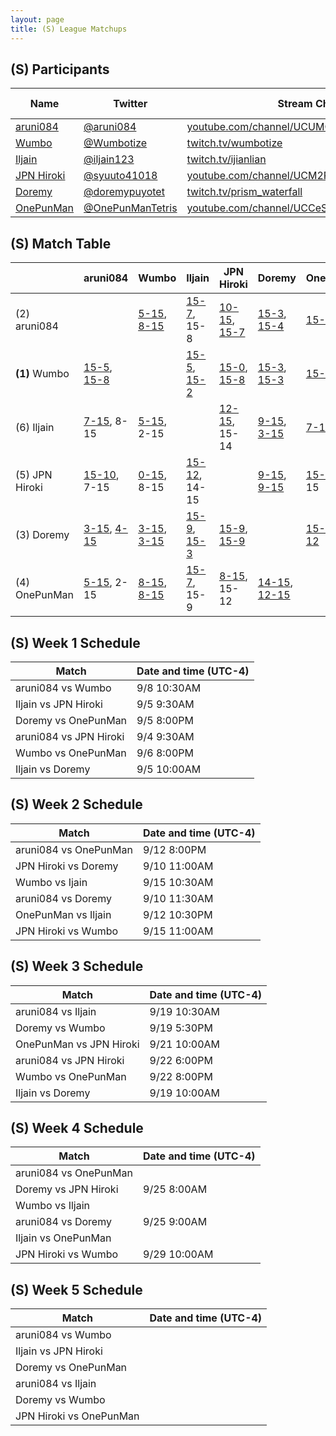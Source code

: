 ```yaml
---
layout: page
title: (S) League Matchups
---
```


## (S) Participants ##

<table>
  <thead>
    <tr>
      <th>Name</th>
      <th>Twitter</th>
      <th>Stream Channel</th>
	  <th>Sprint Time</th>
	  <th>Rating</th>
    </tr>
  </thead>
  <tbody>
    <tr>
      <td><a href="https://steamcommunity.com/profiles/76561198293462529/">aruni084</a></td>
      <td><a href="https://twitter.com/aruni084">@aruni084</a></td>
      <td><a href="https://www.youtube.com/channel/UCUMQUo-IkhoBvL2_QIayHLQ">youtube.com/channel/UCUMQUo-IkhoBvL2_QIayHLQ</a></td>
      <td>37</td>
      <td>15000</td>
    </tr>
    <tr>
      <td><a href="https://steamcommunity.com/profiles/76561198265058335/">Wumbo</a></td>
      <td><a href="https://twitter.com/Wumbotize">@Wumbotize</a></td>
      <td><a href="https://www.twitch.tv/wumbotize">twitch.tv/wumbotize</a></td>
      <td>38</td>
      <td>50000</td>
    </tr>
    <tr>
      <td><a href="https://steamcommunity.com/profiles/76561198370403800/">Iljain</a></td>
      <td><a href="https://twitter.com/iljain123">@iljain123</a></td>
      <td><a href="https://www.twitch.tv/ijianlian">twitch.tv/ijianlian</a></td>
      <td>46</td>
      <td>18000</td>
    </tr>
    <tr>
      <td><a href="https://steamcommunity.com/profiles/76561198812292527/">JPN Hiroki</a></td>
      <td><a href="https://twitter.com/syuuto41018">@syuuto41018</a></td>
      <td><a href="https://www.youtube.com/channel/UCM2REfYwxv3yaKhc4aMbEyg">youtube.com/channel/UCM2REfYwxv3yaKhc4aMbEyg</a></td>
      <td>-</td>
      <td>-</td>
    </tr>
    <tr>
      <td><a href="https://steamcommunity.com/id/doorenemy/">Doremy</a></td>
      <td><a href="https://twitter.com/doremypuyotet">@doremypuyotet</a></td>
      <td><a href="https://www.twitch.tv/prism_waterfall">twitch.tv/prism_waterfall</a></td>
      <td>38.96</td>
      <td>23383</td>
    </tr>
    <tr>
      <td><a href="https://steamcommunity.com/id/allspecifiedurlsarealreadyinuse">OnePunMan</a></td>
      <td><a href="https://twitter.com/OnePunManTetris">@OnePunManTetris</a></td>
      <td><a href="https://www.youtube.com/channel/UCCeSjd7DLJJKxJXf4vEzdzA">youtube.com/channel/UCCeSjd7DLJJKxJXf4vEzdzA</a></td>
      <td>45.9</td>
      <td>11000</td>
    </tr>
  </tbody>
</table>

## (S) Match Table ##

<table>
  <thead>
    <tr>
      <th> </th>
      <th>aruni084</th>
      <th>Wumbo</th>
      <th>Iljain</th>
      <th>JPN Hiroki</th>
      <th>Doremy</th>
      <th>OnePunMan</th>
      <th>W-L</th>
      <th>Pt. Diff</th>
    </tr>
  </thead>
  <tbody>
    <tr>
      <td>(2) aruni084</td>
      <td> </td> <!--aruni084-->
      <td><a href="https://www.youtube.com/watch?v=qKYK9_kb6WY">5-15</a>, <a href="https://www.youtube.com/watch?v=-RYIDJNResk">8-15</a></td> <!--Wumbo-->
      <td><a href="https://www.youtube.com/watch?v=rjMFhbLlwKY">15-7</a>, 15-8</td> <!--Iljain-->
      <td><a href="https://www.youtube.com/watch?v=iydY_hdv6ew">10-15</a>, <a href="https://www.youtube.com/watch?v=MK3XloEnAlc">15-7</a></td> <!--JPN Hiroki-->
      <td><a href="https://www.youtube.com/watch?v=z7lDjx8Fq88">15-3</a>, <a href="https://www.youtube.com/watch?v=os0GPa-3NlE">15-4</a></td> <!--Doremy-->
      <td><a href="https://www.youtube.com/watch?v=Iz5ABh_rU8A">15-5, 15-2</a></td> <!--OnePunMan-->
      <td>7-3</td>
      <td>+47</td>
    </tr>
    <tr>
      <td><b>(1)</b> Wumbo</td>
      <td><a href="https://www.youtube.com/watch?v=qotFvwWxxVA">15-5</a>, <a href="https://www.youtube.com/watch?v=-RYIDJNResk">15-8</a></td> <!--aruni084-->
      <td> </td> <!--Wumbo-->
      <td><a href="https://www.youtube.com/watch?v=HtIIanuMH2M">15-5</a>, <a href="https://youtu.be/KRdLzQH6q5c">15-2</a></td> <!--Iljain-->
      <td><a href="https://www.youtube.com/watch?v=FE_h4XKuET8">15-0</a>, <a href="https://www.youtube.com/watch?v=4WFHNMHE3Wo">15-8</a></td> <!--JPN Hiroki-->
      <td><a href="https://youtu.be/CtYvv8lD_rE">15-3</a>, <a href="https://www.youtube.com/watch?v=iVs_TOrwCH4">15-3</a></td> <!--Doremy-->
      <td><a href="https://www.youtube.com/watch?v=1Y2pgxU9J_o">15-8</a>, <a href="https://www.youtube.com/watch?v=-FXJ0-QZ4Us">15-8</a></td> <!--OnePunMan-->
      <td>10-0</td>
      <td>+101</td>
    </tr>
    <tr>
      <td>(6) Iljain</td>
      <td><a href="https://www.youtube.com/watch?v=rjMFhbLlwKY">7-15</a>, 8-15</td> <!--aruni084-->
      <td><a href="https://www.youtube.com/watch?v=HtIIanuMH2M">5-15</a>, 2-15</td> <!--Wumbo-->
      <td> </td> <!--Iljain-->
      <td><a href="https://www.youtube.com/watch?v=dbaLugnvI_o">12-15</a>, 15-14</td> <!--JPN Hiroki-->
      <td><a href="https://www.twitch.tv/videos/306206040">9-15</a>, <a href="https://www.twitch.tv/videos/312042509">3-15</a></td> <!--Doremy-->
      <td><a href="https://www.youtube.com/watch?v=FdJ__p1ySBs">7-15</a>, 9-15</td> <!--OnePunMan-->
      <td>1-9</td>
      <td>-72</td>
    </tr>
    <tr>
      <td>(5) JPN Hiroki</td>
      <td><a href="https://www.youtube.com/watch?v=8GlOelO5wN4">15-10</a>, 7-15</td> <!--aruni084-->
      <td><a href="https://www.youtube.com/watch?v=51MElDqw05o">0-15</a>, 8-15</td> <!--Wumbo-->
      <td><a href="https://www.youtube.com/watch?v=dbaLugnvI_o">15-12</a>, 14-15</td> <!--Iljain-->
      <td> </td> <!--JPN Hiroki-->
      <td><a href="https://www.youtube.com/watch?v=KD-vkt7uQIE">9-15</a>, <a href="https://youtu.be/Cfzy_tZi12I">9-15</a></td> <!--Doremy-->
      <td><a href="https://youtu.be/9u4ME1_KivQ">15-8</a>, 12-15</td> <!--OnePunMan-->
      <td>3-7</td>
      <td>-39</td>
    </tr>
    <tr>
      <td>(3) Doremy</td>
      <td><a href="https://www.youtube.com/watch?v=z7lDjx8Fq88">3-15</a>, <a href="https://www.twitch.tv/videos/314526661">4-15</a></td> <!--aruni084-->
      <td><a href="https://www.twitch.tv/videos/312201703">3-15</a>, <a href="https://www.youtube.com/watch?v=iVs_TOrwCH4">3-15</a></td> <!--Wumbo-->
      <td><a href="https://www.twitch.tv/videos/306206040">15-9</a>, <a href="https://www.twitch.tv/videos/312042509">15-3</a></td> <!--Iljain-->
      <td><a href="https://www.twitch.tv/videos/308329179">15-9</a>, <a href="https://www.twitch.tv/videos/314526661">15-9</a></td> <!--JPN Hiroki-->
      <td> </td> <!--Doremy-->
      <td><a href="https://www.youtube.com/watch?v=BNU1lf2Gpqo">15-14</a>, <a href="https://www.youtube.com/watch?v=UV5GGw0clBs">15-12</a></td> <!--OnePunMan-->
      <td>6-4</td>
      <td>-13</td>
    </tr>
    <tr>
      <td>(4) OnePunMan</td>
      <td><a href="https://www.youtube.com/watch?v=LzIs7W7JdYg">5-15</a>, 2-15</td> <!--aruni084-->
      <td><a href="https://www.youtube.com/watch?v=0PKaTpgU1Bw">8-15</a>, <a href="https://www.youtube.com/watch?v=-FXJ0-QZ4Us">8-15</a></td> <!--Wumbo-->
      <td><a href="https://www.youtube.com/watch?v=FdJ__p1ySBs">15-7</a>, 15-9</td> <!--Iljain-->
      <td><a href="https://youtu.be/9u4ME1_KivQ">8-15</a>, 15-12</td> <!--JPN Hiroki-->
      <td><a href="https://www.youtube.com/watch?v=W0ncq8kvqMw">14-15</a>, <a href="https://www.youtube.com/watch?v=UV5GGw0clBs">12-15</a></td> <!--Doremy-->
      <td> </td> <!--OnePunMan-->
      <td>3-7</td>
      <td>-31</td>
    </tr>
  </tbody>
</table>

## (S) Week 1 Schedule ##

<table>
  <thead>
    <tr>
      <th>Match</th>
      <th>Date and time (UTC-4)</th>
    </tr>
  </thead>
  <tbody>
    <tr>
      <td>aruni084 vs Wumbo</td>
      <td>9/8 10:30AM</td>
    </tr>
    <tr>
      <td>Iljain vs JPN Hiroki</td>
      <td>9/5 9:30AM</td>
    </tr>
    <tr>
      <td>Doremy vs OnePunMan</td>
      <td>9/5 8:00PM</td>
    </tr>
    <tr>
      <td>aruni084 vs JPN Hiroki</td>
      <td>9/4 9:30AM</td>
    </tr>
    <tr>
      <td>Wumbo vs OnePunMan</td>
      <td>9/6 8:00PM</td>
    </tr>
    <tr>
      <td>Iljain vs Doremy</td>
      <td>9/5 10:00AM</td>
    </tr>
  </tbody>
</table>

## (S) Week 2 Schedule ##

<table>
  <thead>
    <tr>
      <th>Match</th>
      <th>Date and time (UTC-4)</th>
    </tr>
  </thead>
  <tbody>
    <tr>
      <td>aruni084 vs OnePunMan</td>
      <td>9/12 8:00PM</td>
    </tr>
    <tr>
      <td>JPN Hiroki vs Doremy</td>
      <td>9/10 11:00AM</td>
    </tr>
    <tr>
      <td>Wumbo vs Ijain</td>
      <td>9/15 10:30AM</td>
    </tr>
    <tr>
      <td>aruni084 vs Doremy</td>
      <td>9/10 11:30AM</td>
    </tr>
    <tr>
      <td>OnePunMan vs Iljain</td>
      <td>9/12 10:30PM</td>
    </tr>
    <tr>
      <td>JPN Hiroki vs Wumbo</td>
      <td>9/15 11:00AM</td>
    </tr>
  </tbody>
</table>

## (S) Week 3 Schedule ##

<table>
  <thead>
    <tr>
      <th>Match</th>
      <th>Date and time (UTC-4)</th>
    </tr>
  </thead>
  <tbody>
    <tr>
      <td>aruni084 vs Iljain</td>
      <td>9/19 10:30AM</td>
    </tr>
    <tr>
      <td>Doremy vs Wumbo</td>
      <td>9/19 5:30PM</td>
    </tr>
    <tr>
      <td>OnePunMan vs JPN Hiroki</td>
      <td>9/21 10:00AM</td>
    </tr>
    <tr>
      <td>aruni084 vs JPN Hiroki</td>
      <td>9/22 6:00PM</td>
    </tr>
    <tr>
      <td>Wumbo vs OnePunMan</td>
      <td>9/22 8:00PM</td>
    </tr>
    <tr>
      <td>Iljain vs Doremy</td>
      <td>9/19 10:00AM</td>
    </tr>
  </tbody>
</table>

## (S) Week 4 Schedule ##

<table>
  <thead>
    <tr>
      <th>Match</th>
      <th>Date and time (UTC-4)</th>
    </tr>
  </thead>
  <tbody>
    <tr>
      <td>aruni084 vs OnePunMan</td>
      <td></td>
    </tr>
    <tr>
      <td>Doremy vs JPN Hiroki</td>
      <td>9/25 8:00AM</td>
    </tr>
    <tr>
      <td>Wumbo vs Iljain</td>
      <td></td>
    </tr>
    <tr>
      <td>aruni084 vs Doremy</td>
      <td>9/25 9:00AM</td>
    </tr>
    <tr>
      <td>Iljain vs OnePunMan</td>
      <td></td>
    </tr>
    <tr>
      <td>JPN Hiroki vs Wumbo</td>
      <td>9/29 10:00AM</td>
    </tr>
  </tbody>
</table>

## (S) Week 5 Schedule ##

<table>
  <thead>
    <tr>
      <th>Match</th>
      <th>Date and time (UTC-4)</th>
    </tr>
  </thead>
  <tbody>
    <tr>
      <td>aruni084 vs Wumbo</td>
      <td></td>
    </tr>
    <tr>
      <td>Iljain vs JPN Hiroki</td>
      <td></td>
    </tr>
    <tr>
      <td>Doremy vs OnePunMan</td>
      <td></td>
    </tr>
    <tr>
      <td>aruni084 vs Iljain</td>
      <td></td>
    </tr>
    <tr>
      <td>Doremy vs Wumbo</td>
      <td></td>
    </tr>
    <tr>
      <td>JPN Hiroki vs OnePunMan</td>
      <td></td>
    </tr>
  </tbody>
</table>
